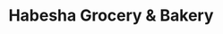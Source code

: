 ---
title: "Habesha Grocery & Bakery"
url: /guelph/habesha-grocery-and-bakery/
shop: supermarket
---